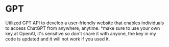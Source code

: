 # GPT
Utilized GPT API to develop a user-friendly website that enables individuals to access ChatGPT from anywhere, anytime. 
*make sure to use your own key at OpenAI, it's sensitive so don't share it with anyone, the key in my code is updated and it will not work if you used it. 
